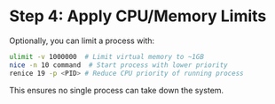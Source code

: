 # Step 4: Apply CPU/Memory Limits

Optionally, you can limit a process with:

```bash
ulimit -v 1000000  # Limit virtual memory to ~1GB
nice -n 10 command  # Start process with lower priority
renice 19 -p <PID> # Reduce CPU priority of running process
```

This ensures no single process can take down the system.